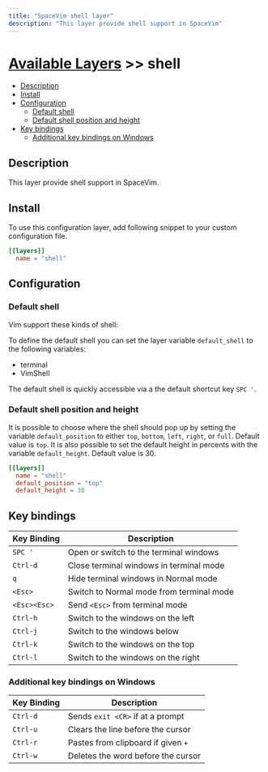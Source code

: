```yaml
---
title: "SpaceVim shell layer"
description: "This layer provide shell support in SpaceVim"
---
```


# [Available Layers](../) >> shell

<!-- vim-markdown-toc GFM -->

- [Description](#description)
- [Install](#install)
- [Configuration](#configuration)
  - [Default shell](#default-shell)
  - [Default shell position and height](#default-shell-position-and-height)
- [Key bindings](#key-bindings)
  - [Additional key bindings on Windows](#additional-key-bindings-on-windows)

<!-- vim-markdown-toc -->

## Description

This layer provide shell support in SpaceVim.

## Install

To use this configuration layer, add following snippet to your custom configuration file.

```toml
[[layers]]
  name = "shell"
```

## Configuration

### Default shell

Vim support these kinds of shell:

To define the default shell you can set the layer variable `default_shell` to the following variables:

- terminal
- VimShell

The default shell is quickly accessible via a the default shortcut key `SPC '`.

### Default shell position and height

It is possible to choose where the shell should pop up by setting the
variable `default_position` to either `top`, `bottom`, `left`, `right`, or
`full`. Default value is `top`. It is also possible to set the default height
in percents with the variable `default_height`. Default value is 30.

```toml
[[layers]]
  name = "shell"
  default_position = "top"
  default_height = 30
```

## Key bindings

| Key Binding  | Description                              |
| ------------ | ---------------------------------------- |
| `SPC '`      | Open or switch to the terminal windows   |
| `Ctrl-d`     | Close terminal windows in terminal mode  |
| `q`          | Hide terminal windows in Normal mode    |
| `<Esc>`      | Switch to Normal mode from terminal mode |
| `<Esc><Esc>` | Send `<Esc>` from terminal mode          |
| `Ctrl-h`     | Switch to the windows on the left        |
| `Ctrl-j`     | Switch to the windows below              |
| `Ctrl-k`     | Switch to the windows on the top         |
| `Ctrl-l`     | Switch to the windows on the right       |

### Additional key bindings on Windows

| Key Binding | Description                              |
| ----------- | ---------------------------------------- |
| `Ctrl-d`    | Sends `exit <CR>` if at a prompt         |
| `Ctrl-u`    | Clears the line before the cursor        |
| `Ctrl-r`    | Pastes from clipboard if given `+`       |
| `Ctrl-w`    | Deletes the word before the cursor       |
